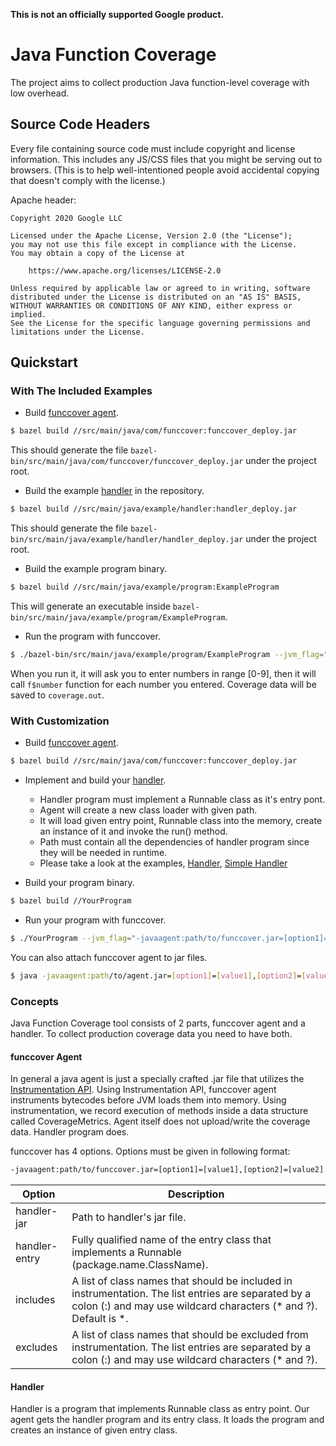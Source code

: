 **This is not an officially supported Google product.**

# Java Function Coverage

The project aims to collect production Java function-level coverage with low overhead.

## Source Code Headers

Every file containing source code must include copyright and license
information. This includes any JS/CSS files that you might be serving out to
browsers. (This is to help well-intentioned people avoid accidental copying that
doesn't comply with the license.)

Apache header:

```
Copyright 2020 Google LLC

Licensed under the Apache License, Version 2.0 (the "License");
you may not use this file except in compliance with the License.
You may obtain a copy of the License at

    https://www.apache.org/licenses/LICENSE-2.0

Unless required by applicable law or agreed to in writing, software
distributed under the License is distributed on an "AS IS" BASIS,
WITHOUT WARRANTIES OR CONDITIONS OF ANY KIND, either express or implied.
See the License for the specific language governing permissions and
limitations under the License.
```

## Quickstart


### With The Included Examples

* Build [funccover agent](#funccover-agent).

```bash
$ bazel build //src/main/java/com/funccover:funccover_deploy.jar
```

This should generate the file ```bazel-bin/src/main/java/com/funccover/funccover_deploy.jar``` under the project root.

* Build the example [handler](#handler) in the repository.

```bash
$ bazel build //src/main/java/example/handler:handler_deploy.jar
```

This should generate the file ```bazel-bin/src/main/java/example/handler/handler_deploy.jar``` under the project root.

* Build the example program binary.

```bash
$ bazel build //src/main/java/example/program:ExampleProgram 
```

This will generate an executable inside ```bazel-bin/src/main/java/example/program/ExampleProgram```. 

* Run the program with funccover.
```bash
$ ./bazel-bin/src/main/java/example/program/ExampleProgram --jvm_flag="-javaagent:bazel-bin/src/main/java/com/funccover/funccover_deploy.jar=handler-jar=bazel-bin/src/main/java/example/handler/handler_deploy.jar,handler-entry=example.handler.Handler"
```

When you run it, it will ask you to enter numbers in range [0-9], then it will call ```f$number``` function for each number you entered.
Coverage data will be saved to ```coverage.out```.

### With Customization

* Build [funccover agent](#funccover-agent).

```bash
$ bazel build //src/main/java/com/funccover:funccover_deploy.jar
```

* Implement and build your [handler](#handler).
   * Handler program must implement a Runnable class as it's entry pont.
   * Agent will create a new class loader with given path.
   * It will load given entry point, Runnable class into the memory, create an instance of it and invoke the run() method. 
   * Path must contain all the dependencies of handler program since they will be needed in runtime.
   * Please take a look at the examples, [Handler](../master/src/main/java/example/handler/Handler.java), [Simple Handler](../master/src/main/java/example/handler/SimpleHandler.java)
   
* Build your program binary.

```bash
$ bazel build //YourProgram
```

* Run your program with funccover.

```bash
$ ./YourProgram --jvm_flag="-javaagent:path/to/funccover.jar=[option1]=[value1],[option2]=[value2]"
```

You can also attach funccover agent to jar files.

```bash
$ java -javaagent:path/to/agent.jar=[option1]=[value1],[option2]=[value2] -jar YourProgram.jar
```

### Concepts

Java Function Coverage tool consists of 2 parts, funccover agent and a handler. To collect production coverage data you need to have both.

#### funccover Agent

In general a java agent is just a specially crafted .jar file that utilizes the [Instrumentation API](https://docs.oracle.com/javase/7/docs/api/java/lang/instrument/Instrumentation.html "Instrumentation API"). Using Instrumentation API, funccover agent instruments bytecodes before JVM loads them into memory. Using instrumentation, we record execution of methods inside a data structure called CoverageMetrics. Agent itself does not upload/write the coverage data. Handler program does.

funccover has 4 options. Options must be given in following format:
```bash
-javaagent:path/to/funccover.jar=[option1]=[value1],[option2]=[value2]...
```

| Option | Description |
| --- | ----------- |
| handler-jar | Path to handler's jar file. |
| handler-entry | Fully qualified name of the entry class that implements a Runnable (package.name.ClassName).|
| includes | A list of class names that should be included in instrumentation. The list entries are separated by a colon (:) and may use wildcard characters (* and ?). Default is *.
| excludes | A list of class names that should be excluded from instrumentation. The list entries are separated by a colon (:) and may use wildcard characters (* and ?). |

#### Handler

Handler is a program that implements Runnable class as entry point. Our agent gets the handler program and its entry class. It loads the program and creates an instance of given entry class.
